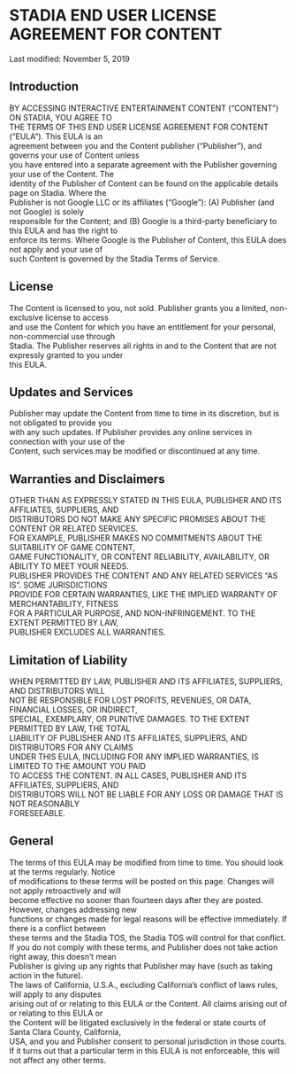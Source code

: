 STADIA END USER LICENSE AGREEMENT FOR CONTENT
=============================================

Last modified: November 5, 2019

Introduction
------------

BY ACCESSING INTERACTIVE ENTERTAINMENT CONTENT (“CONTENT”) ON STADIA, YOU AGREE TO  
THE TERMS OF THIS END USER LICENSE AGREEMENT FOR CONTENT (“EULA”). This EULA is an  
agreement between you and the Content publisher (“Publisher”), and governs your use of Content unless  
you have entered into a separate agreement with the Publisher governing your use of the Content. The  
identity of the Publisher of Content can be found on the applicable details page on Stadia. Where the  
Publisher is not Google LLC or its affiliates (“Google”): (A) Publisher (and not Google) is solely  
responsible for the Content; and (B) Google is a third-party beneficiary to this EULA and has the right to  
enforce its terms. Where Google is the Publisher of Content, this EULA does not apply and your use of  
such Content is governed by the Stadia Terms of Service.

License
-------

The Content is licensed to you, not sold. Publisher grants you a limited, non-exclusive license to access  
and use the Content for which you have an entitlement for your personal, non-commercial use through  
Stadia. The Publisher reserves all rights in and to the Content that are not expressly granted to you under  
this EULA.

Updates and Services
--------------------

Publisher may update the Content from time to time in its discretion, but is not obligated to provide you  
with any such updates. If Publisher provides any online services in connection with your use of the  
Content, such services may be modified or discontinued at any time.

Warranties and Disclaimers
--------------------------

OTHER THAN AS EXPRESSLY STATED IN THIS EULA, PUBLISHER AND ITS AFFILIATES, SUPPLIERS, AND  
DISTRIBUTORS DO NOT MAKE ANY SPECIFIC PROMISES ABOUT THE CONTENT OR RELATED SERVICES.  
FOR EXAMPLE, PUBLISHER MAKES NO COMMITMENTS ABOUT THE SUITABILITY OF GAME CONTENT,  
GAME FUNCTIONALITY, OR CONTENT RELIABILITY, AVAILABILITY, OR ABILITY TO MEET YOUR NEEDS.  
PUBLISHER PROVIDES THE CONTENT AND ANY RELATED SERVICES “AS IS”. SOME JURISDICTIONS  
PROVIDE FOR CERTAIN WARRANTIES, LIKE THE IMPLIED WARRANTY OF MERCHANTABILITY, FITNESS  
FOR A PARTICULAR PURPOSE, AND NON-INFRINGEMENT. TO THE EXTENT PERMITTED BY LAW,  
PUBLISHER EXCLUDES ALL WARRANTIES.

Limitation of Liability
-----------------------

WHEN PERMITTED BY LAW, PUBLISHER AND ITS AFFILIATES, SUPPLIERS, AND DISTRIBUTORS WILL  
NOT BE RESPONSIBLE FOR LOST PROFITS, REVENUES, OR DATA, FINANCIAL LOSSES, OR INDIRECT,  
SPECIAL, EXEMPLARY, OR PUNITIVE DAMAGES. TO THE EXTENT PERMITTED BY LAW, THE TOTAL  
LIABILITY OF PUBLISHER AND ITS AFFILIATES, SUPPLIERS, AND DISTRIBUTORS FOR ANY CLAIMS  
UNDER THIS EULA, INCLUDING FOR ANY IMPLIED WARRANTIES, IS LIMITED TO THE AMOUNT YOU PAID  
TO ACCESS THE CONTENT. IN ALL CASES, PUBLISHER AND ITS AFFILIATES, SUPPLIERS, AND  
DISTRIBUTORS WILL NOT BE LIABLE FOR ANY LOSS OR DAMAGE THAT IS NOT REASONABLY  
FORESEEABLE.

General
-------

The terms of this EULA may be modified from time to time. You should look at the terms regularly. Notice  
of modifications to these terms will be posted on this page. Changes will not apply retroactively and will  
become effective no sooner than fourteen days after they are posted. However, changes addressing new  
functions or changes made for legal reasons will be effective immediately. If there is a conflict between  
these terms and the Stadia TOS, the Stadia TOS will control for that conflict.  
If you do not comply with these terms, and Publisher does not take action right away, this doesn’t mean  
Publisher is giving up any rights that Publisher may have (such as taking action in the future).  
The laws of California, U.S.A., excluding California’s conflict of laws rules, will apply to any disputes  
arising out of or relating to this EULA or the Content. All claims arising out of or relating to this EULA or  
the Content will be litigated exclusively in the federal or state courts of Santa Clara County, California,  
USA, and you and Publisher consent to personal jurisdiction in those courts.  
If it turns out that a particular term in this EULA is not enforceable, this will not affect any other terms.